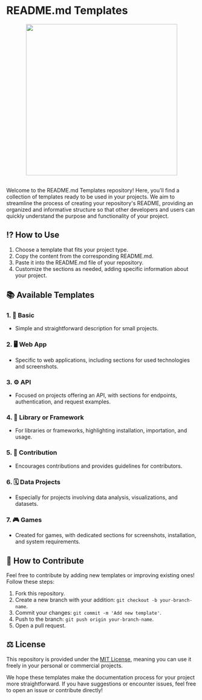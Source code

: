 # README.md Templates

<div id="top" align="center">
    <a href="https://github.com/Thomazrlima/MyAnimeList-Theme#readme">
        <img src="https://64.media.tumblr.com/f0da7c50d726e64c6c0d8a985240b6f4/dfbbb68a95adf2d4-ce/s250x400/afe73dd5883647200c53408018ed3be99b567b80.gif" width="400">
    </a>
  <br>
  <br>
</div>

Welcome to the README.md Templates repository! Here, you'll find a collection of templates ready to be used in your projects. We aim to streamline the process of creating your repository's README, providing an organized and informative structure so that other developers and users can quickly understand the purpose and functionality of your project.

## ⁉️ How to Use

1. Choose a template that fits your project type.
2. Copy the content from the corresponding README.md.
3. Paste it into the README.md file of your repository.
4. Customize the sections as needed, adding specific information about your project.

## 📚 Available Templates

### 1. 📄 **Basic**
   - Simple and straightforward description for small projects.

### 2. 🖥️ **Web App**
   - Specific to web applications, including sections for used technologies and screenshots.

### 3. ⚙️ **API**
   - Focused on projects offering an API, with sections for endpoints, authentication, and request examples.

### 4. 📝 **Library or Framework**
   - For libraries or frameworks, highlighting installation, importation, and usage.

### 5. 👋 **Contribution**
   - Encourages contributions and provides guidelines for contributors.

### 6. 🗓️ **Data Projects**
   - Especially for projects involving data analysis, visualizations, and datasets.

### 7. 🎮 **Games**
   - Created for games, with dedicated sections for screenshots, installation, and system requirements.

## 🤝 How to Contribute

Feel free to contribute by adding new templates or improving existing ones! Follow these steps:

1. Fork this repository.
2. Create a new branch with your addition: `git checkout -b your-branch-name`.
3. Commit your changes: `git commit -m 'Add new template'`.
4. Push to the branch: `git push origin your-branch-name`.
5. Open a pull request.

## ⚖️ License

This repository is provided under the [MIT License](LICENSE), meaning you can use it freely in your personal or commercial projects.

We hope these templates make the documentation process for your project more straightforward. If you have suggestions or encounter issues, feel free to open an issue or contribute directly!
